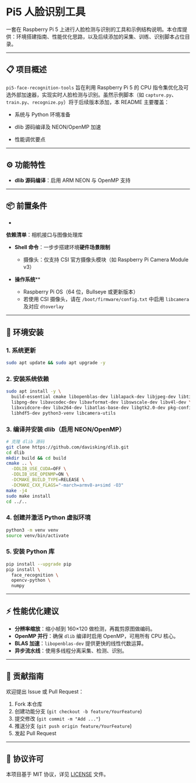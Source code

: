 # Pi5 人脸识别工具

一套在 Raspberry Pi 5 上进行人脸检测与识别的工具和示例结构说明。本仓库提供：环境搭建指南、性能优化思路，以及后续添加的采集、训练、识别脚本占位目录。

---

## 📋 项目概述

`pi5-face-recognition-tools` 旨在利用 Raspberry Pi 5 的 CPU 指令集优化及可选外部加速器，实现实时人脸检测与识别。虽然示例脚本（如 `capture.py`、`train.py`、`recognize.py`）将于后续版本添加，本 README 主要覆盖：

- 系统与 Python 环境准备

- dlib 源码编译及 NEON/OpenMP 加速

- 性能调优要点

---

## ⚙️ 功能特性

- **dlib 源码编译**：启用 ARM NEON 与 OpenMP 支持

---

## 📦 前置条件

-

  **依赖清单**：相机接口与图像处理库

- **Shell 命令**：一步步搭建环境**硬件场景限制**

  - 摄像头：仅支持 CSI 官方摄像头模块（如 Raspberry Pi Camera Module v3）

- **操作系统**\*\*

  - Raspberry Pi OS（64 位，Bullseye 或更新版本）
  - 若使用 CSI 摄像头，请在 `/boot/firmware/config.txt` 中启用 `libcamera` 及对应 `dtoverlay`

---

## 🔧 环境安装

### 1. 系统更新

```bash
sudo apt update && sudo apt upgrade -y
```

### 2. 安装系统依赖

```bash
sudo apt install -y \
  build-essential cmake libopenblas-dev liblapack-dev libjpeg-dev libtiff5-dev \
  libpng-dev libavcodec-dev libavformat-dev libswscale-dev libv4l-dev \
  libxvidcore-dev libx264-dev libatlas-base-dev libgtk2.0-dev pkg-config \
  libhdf5-dev python3-venv libcamera-utils
```

### 3. 编译并安装 dlib（启用 NEON/OpenMP）

```bash
# 克隆 dlib 源码
git clone https://github.com/davisking/dlib.git
cd dlib
mkdir build && cd build
cmake .. \
  -DDLIB_USE_CUDA=OFF \
  -DDLIB_USE_OPENMP=ON \
  -DCMAKE_BUILD_TYPE=RELEASE \
  -DCMAKE_CXX_FLAGS="-march=armv8-a+simd -O3"
make -j4
sudo make install
cd ../..
```

### 4. 创建并激活 Python 虚拟环境

```bash
python3 -m venv venv
source venv/bin/activate
```

### 5. 安装 Python 库

```bash
pip install --upgrade pip
pip install \
  face_recognition \
  opencv-python \
  numpy
```

---

## ⚡ 性能优化建议

- **分辨率缩放**：缩小帧到 160×120 做检测，再裁剪原图做编码。
- **OpenMP 并行**：确保 `dlib` 编译时启用 OpenMP，可用所有 CPU 核心。
- **BLAS 加速**：`libopenblas-dev` 提供更快的线性代数运算。
- **异步流水线**：使用多线程分离采集、检测、识别。

---

## 🤝 贡献指南

欢迎提出 Issue 或 Pull Request：

1. Fork 本仓库
2. 创建功能分支 (`git checkout -b feature/YourFeature`)
3. 提交修改 (`git commit -m "Add ..."`)
4. 推送分支 (`git push origin feature/YourFeature`)
5. 发起 Pull Request

---

## 📄 协议许可

本项目基于 MIT 协议，详见 [LICENSE](LICENSE) 文件。

